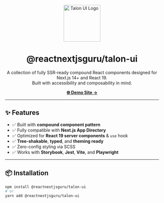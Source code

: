 <p align="center">
  <img src="https://www.talonui.com/talon-ui.webp"" width="120" alt="Talon UI Logo" />
</p>

<h1 align="center">@reactnextjsguru/talon-ui</h1>

<p align="center">
  A collection of fully SSR-ready compound React components designed for Next.js 14+ and React 19.<br />
  Built with accessibility and composability in mind.
</p>

<p align="center">
  <a href="https://talonui.com" target="_blank"><strong>🌐 Demo Site →</strong></a>
</p>

---

## ✨ Features

- ✅ Built with **compound component pattern**
- ✅ Fully compatible with **Next.js App Directory**
- ✅ Optimized for **React 19 server components** & `use` hook
- ✅ **Tree-shakable**, **typed**, and **theming ready**
- ✅ Zero-config styling via SCSS
- ✅ Works with **Storybook**, **Jest**, **Vite**, and **Playwright**

---

## 📦 Installation

```bash
npm install @reactnextjsguru/talon-ui
# or
yarn add @reactnextjsguru/talon-ui
```
